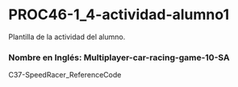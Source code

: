 # PROC46-1_4-actividad-alumno1
Plantilla de la actividad del alumno.

### Nombre en Inglés: Multiplayer-car-racing-game-10-SA
C37-SpeedRacer_ReferenceCode
